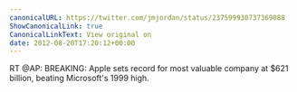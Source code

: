 ```yaml
---
canonicalURL: https://twitter.com/jmjordan/status/237599930737369088
ShowCanonicalLink: true
CanonicalLinkText: View original on
date: 2012-08-20T17:20:12+00:00
---
```

RT @AP: BREAKING: Apple sets record for most valuable company at $621 billion, beating Microsoft's 1999 high.